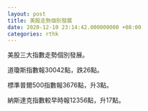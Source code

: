 ```yaml
---
layout: post
title: 美股走勢個別發展
date: 2020-12-10 23:14:42.000000000 +08:00
categories: rthk
---
```


美股三大指數走勢個別發展。

道瓊斯指數報30042點，跌26點。

標準普爾500指數報3676點，升3點。

納斯達克指數較早時報12356點，升17點。
